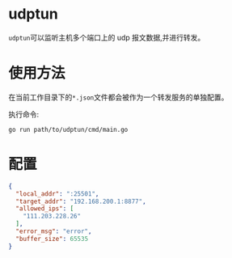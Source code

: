 # udptun

`udptun`可以监听主机多个端口上的 udp 报文数据,并进行转发。

# 使用方法

在当前工作目录下的`*.json`文件都会被作为一个转发服务的单独配置。

执行命令:
 
 `go run path/to/udptun/cmd/main.go`
 
 # 配置
 
```json
{
  "local_addr": ":25501",
  "target_addr": "192.168.200.1:8877",
  "allowed_ips": [
    "111.203.228.26"
  ],
  "error_msg": "error",
  "buffer_size": 65535
}
```